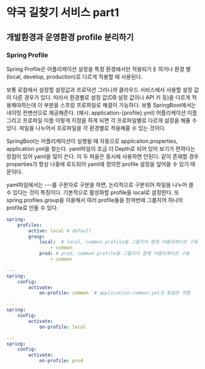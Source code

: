 # 약국 길찾기 서비스 part1
## 개발환경과 운영환경 profile 분리하기
### Spring Profile
Spring Profile은 어플리케이션 설정을 특정 환경에서만 적용되기ㅔ 하거나 환경 별(local, develop, production)로 다르게 적용할 때 사용된다.

보통 로컬에서 설정할 설정값과 프로덕션 그러니까 클라우드 서비스에서 사용할 설정 값이 다른 경우가 있다.
따라서 환경별로 설정 값(DB 설정 값이나 API 키 등)을 다르게 적용해야하는데 이 부분을 스프링 프로파일로 해결이 가능하다.
보통 SpringBoot에서는 네이밍 컨벤션으로 제공해준다. (예시: application-{profile}.yml)
어플리케이션 이름 그리고 프로파일 이름 이렇게 지정을 하게 되면 각 프로파일별로 다르게 설정을 해줄 수 있다.
파일을 나누어서 프로파일을 각 환경별로 적용해줄 수 있는 것이다.

SpringBoot는 어플리케이션이 실행될 때 자동으로 applicaiton.properties, application.yml을 찾는다.
yaml파일이 조금 더 Depth로 되어 있어 보기가 편하다는 장점이 있어 yaml을 많이 쓴다.
이 두 파을은 동시에 사용하면 안된다.
같이 존재할 경우 properties가 항상 나중에 로드되어 yaml에 정의한 profile 설정을 덮어쓸 수 있기 때문이다.

yaml파일에서는 ---를 구분자로 구분을 하면, 논리적으로 구분되어 파일을 나누어 쓸 수 있다는 것이 특징이다.
기본적으로 활성화할 profile을 local로 설정한다.
또 spring.profiles.group을 이용해서 여러 profile들을 한꺼번에 그룹지어 하나의 profile로 만들 수 있다.

```yml
spring:
    profiles:
        active: local # default
        group:
            local:  # local, common profile을 그룹지어 함께 어플리케이션 구동
                - common
            prod: # prod, common profile을 그룹지어 함께 어플리케이션 구동
                - common

---
spring:
    config:
        activate:
            on-profile: common  # application-common.yml과 동일한 역할

---
spring:
    config:
        activate:
            on-profile: local

---
spring:
    config:
        activate:
            on-profile: prod

```
